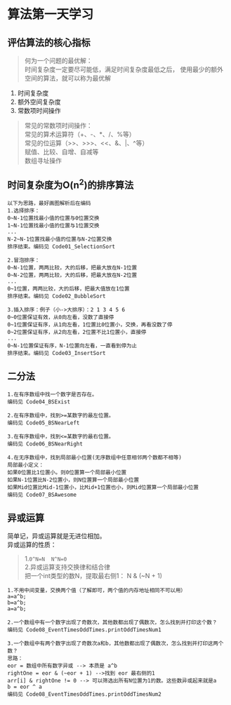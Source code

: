 # 算法第一天学习

## 评估算法的核心指标
> 何为一个问题的最优解：   
> 时间复杂度一定要尽可能低，满足时间复杂度最低之后，
> 使用最少的额外空间的算法，就可以称为最优解

1. 时间复杂度
2. 额外空间复杂度
3. 常数项时间操作

> 常见的常数项时间操作：   
> 常见的算术运算符（+、-、*、/、%等）    
> 常见的位运算（>>、>>>、<<、&、|、^等）   
> 赋值、比较、自增、自减等   
> 数组寻址操作

## 时间复杂度为O(n<sup>2</sup>)的排序算法   
```
以下为思路，最好画图解析后在编码
1.选择排序：
0~N-1位置找最小值的位置与0位置交换
1~N-1位置找最小值的位置与1位置交换
...
N-2~N-1位置找最小值的位置与N-2位置交换
排序结束。编码见 Code01_SelectionSort

2.冒泡排序：
0~N-1位置，两两比较，大的后移，把最大放在N-1位置
0~N-2位置，两两比较，大的后移，把最大放在N-2位置
...
0~1位置，两两比较，大的后移，把最大值放在1位置
排序结束。编码见 Code02_BubbleSort

3.插入排序：例子（小->大排序）：2 1 3 4 5 6
0~0位置保证有效，从0向左看，没数了直接停
0~1位置保证有序，从1向左看，1位置比0位置小，交换，再看没数了停
0~2位置保证有序，从2向左看，2位置不比1位置小，直接停
...
0~N-1位置保证有序，N-1位置向左看，一直看到停为止
排序结束。编码见 Code03_InsertSort
```

## 二分法
```
1.在有序数组中找一个数字是否存在。
编码见 Code04_BSExist

2.在有序数组中，找到>=某数字的最左位置。
编码见 Code05_BSNearLeft

3.在有序数组中，找到<=某数字的最右位置。
编码见 Code06_BSNearRight

4.在无序数组中，找到局部最小位置(无序数组中任意相邻两个数都不相等)
局部最小定义：
如果0位置比1位置小。则0位置算一个局部最小位置
如果N-1位置比N-2位置小，则N位置算一个局部最小位置
如果Mid位置比Mid-1位置小，比Mid+1位置也小，则Mid位置算一个局部最小位置
编码见 Code07_BSAwesome
```

## 异或运算
简单记，异或运算就是无进位相加。   
异或运算的性质：  
> 1.``` 0^N=N  N^N=0 ```   
> 2.异或运算支持交换律和结合律  
> 把一个int类型的数N，提取最右侧1： N & (~N + 1)
 
```
1.不用中间变量，交换两个值（了解即可，两个值的内存地址相同不可以用）
a=a^b;
b=a^b;
a=a^b; 

2.一个数组中有一个数字出现了奇数次，其他数都出现了偶数次，怎么找到并打印这个数？
编码见 Code08_EventTimesOddTimes.printOddTimesNum1

3.一个数组中有两个数字出现了奇数次a和b，其他数都出现了偶数次，怎么找到并打印这两个数？
思路：
eor = 数组中所有数字异或 --> 本质是 a^b
rightOne = eor & (~eor + 1) -->找到 eor 最右侧的1
arr[i] & rightOne != 0 --> 可以筛选出所有N位置为1的数。这些数异或起来就是a
b = eor ^ a
编码见 Code08_EventTimesOddTimes.printOddTimesNum2
``` 